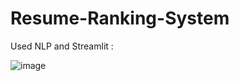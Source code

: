 # Resume-Ranking-System
Used NLP and Streamlit :

![image](https://github.com/satvikvarma/Resume-Ranking-System/assets/117077728/d44ad968-e7ca-4438-94fb-17605801df8b)
